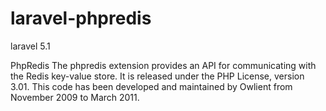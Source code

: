 # laravel-phpredis
laravel 5.1 

PhpRedis
The phpredis extension provides an API for communicating with the Redis key-value store. It is released under the PHP License, version 3.01. This code has been developed and maintained by Owlient from November 2009 to March 2011.

